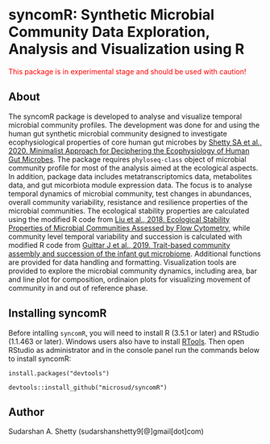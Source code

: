 
# syncomR: Synthetic Microbial Community Data Exploration, Analysis and Visualization using R     


<font color="red">This package is in experimental stage and should be used with caution!</font>

## About

The syncomR package is developed to analyse and visualize temporal microbial community profiles. The development was done for and using the human gut synthetic microbial community designed to investigate ecophysiological properties of core human gut microbes by [Shetty SA et al., 2020. Minimalist Approach for Deciphering the Ecophysiology of Human Gut Microbes](https://github.com/microsud/syncomR/tree/master). The package requires `phyloseq-class` object of microbial community profile for most of the analysis aimed at the ecological aspects. In addition, package data includes metatranscriptomics data, metabolites data, and gut micorbiota module expression data. The focus is to analyse temporal dynamics of  microbial community, test changes in abundances, overall community variability, resistance and resilience properties of the microbial communities. The ecological stability properties are calculated using the modified R code from [Liu et al., 2018. Ecological Stability Properties of Microbial Communities Assessed by Flow Cytometry](http://msphere.asm.org/content/3/1/e00564-17), while community level temporal variability and succession is calculated with modified R code from [Guittar J et al., 2019. Trait-based community assembly and succession of the infant gut microbiome](https://www.nature.com/articles/s41467-019-08377-w).
Additional functions are provided for data handling and formatting. Visualization tools are provided to explore the microbial community dynamics, including area, bar and line plot for composition, ordinaion plots for visualizing movement of community in and out of reference phase.


## Installing syncomR   

Before intalling `syncomR`, you will need to install R (3.5.1 or later) and RStudio (1.1.463 or later). Windows users also have to install [RTools](https://cran.r-project.org/bin/windows/Rtools/). Then open RStudio as administrator and in the console panel run the commands below to install syncomR:  

``` 
install.packages("devtools")

devtools::install_github("microsud/syncomR")
```

## Author
Sudarshan A. Shetty (sudarshanshetty9[@]gmail[dot]com)

